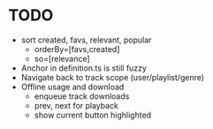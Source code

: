 # TODO

* sort created, favs, relevant, popular
    * orderBy=[favs,created]
    * so=[relevance]
* Anchor in definition.ts is still fuzzy
* Navigate back to track scope (user/playlist/genre)
* Offline usage and download
  * enqueue track downloads 
  * prev, next for playback
  * show current button highlighted
